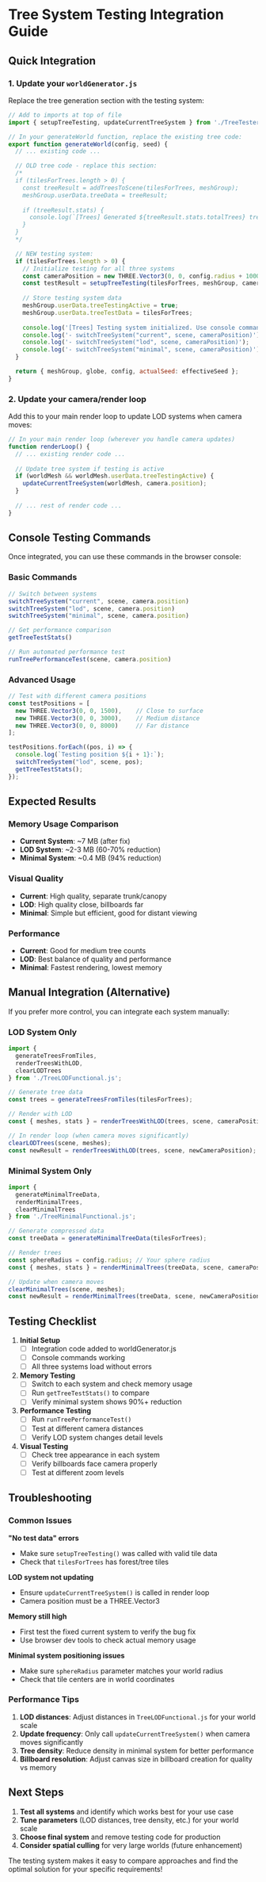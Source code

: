 # Tree System Testing Integration Guide

## Quick Integration

### 1. Update your `worldGenerator.js`

Replace the tree generation section with the testing system:

```javascript
// Add to imports at top of file
import { setupTreeTesting, updateCurrentTreeSystem } from './TreeTester.js';

// In your generateWorld function, replace the existing tree code:
export function generateWorld(config, seed) {
  // ... existing code ...

  // OLD tree code - replace this section:
  /*
  if (tilesForTrees.length > 0) {
    const treeResult = addTreesToScene(tilesForTrees, meshGroup);
    meshGroup.userData.treeData = treeResult;
    
    if (treeResult.stats) {
      console.log(`[Trees] Generated ${treeResult.stats.totalTrees} trees using instanced rendering (Memory: ${(treeResult.stats.memoryUsage / 1024 / 1024).toFixed(2)} MB)`);
    }
  }
  */

  // NEW testing system:
  if (tilesForTrees.length > 0) {
    // Initialize testing for all three systems
    const cameraPosition = new THREE.Vector3(0, 0, config.radius + 1000); // Default camera position
    const testResult = setupTreeTesting(tilesForTrees, meshGroup, cameraPosition);
    
    // Store testing system data
    meshGroup.userData.treeTestingActive = true;
    meshGroup.userData.treeTestData = tilesForTrees;
    
    console.log('[Trees] Testing system initialized. Use console commands to switch:');
    console.log('- switchTreeSystem("current", scene, cameraPosition)');
    console.log('- switchTreeSystem("lod", scene, cameraPosition)');  
    console.log('- switchTreeSystem("minimal", scene, cameraPosition)');
  }

  return { meshGroup, globe, config, actualSeed: effectiveSeed };
}
```

### 2. Update your camera/render loop

Add this to your main render loop to update LOD systems when camera moves:

```javascript
// In your main render loop (wherever you handle camera updates)
function renderLoop() {
  // ... existing render code ...
  
  // Update tree system if testing is active
  if (worldMesh && worldMesh.userData.treeTestingActive) {
    updateCurrentTreeSystem(worldMesh, camera.position);
  }
  
  // ... rest of render code ...
}
```

## Console Testing Commands

Once integrated, you can use these commands in the browser console:

### Basic Commands
```javascript
// Switch between systems
switchTreeSystem("current", scene, camera.position)
switchTreeSystem("lod", scene, camera.position) 
switchTreeSystem("minimal", scene, camera.position)

// Get performance comparison
getTreeTestStats()

// Run automated performance test
runTreePerformanceTest(scene, camera.position)
```

### Advanced Usage
```javascript
// Test with different camera positions
const testPositions = [
  new THREE.Vector3(0, 0, 1500),    // Close to surface
  new THREE.Vector3(0, 0, 3000),    // Medium distance  
  new THREE.Vector3(0, 0, 8000)     // Far distance
];

testPositions.forEach((pos, i) => {
  console.log(`Testing position ${i + 1}:`);
  switchTreeSystem("lod", scene, pos);
  getTreeTestStats();
});
```

## Expected Results

### Memory Usage Comparison
- **Current System**: ~7 MB (after fix) 
- **LOD System**: ~2-3 MB (60-70% reduction)
- **Minimal System**: ~0.4 MB (94% reduction)

### Visual Quality
- **Current**: High quality, separate trunk/canopy
- **LOD**: High quality close, billboards far
- **Minimal**: Simple but efficient, good for distant viewing

### Performance
- **Current**: Good for medium tree counts
- **LOD**: Best balance of quality and performance  
- **Minimal**: Fastest rendering, lowest memory

## Manual Integration (Alternative)

If you prefer more control, you can integrate each system manually:

### LOD System Only
```javascript
import { 
  generateTreesFromTiles, 
  renderTreesWithLOD, 
  clearLODTrees 
} from './TreeLODFunctional.js';

// Generate tree data
const trees = generateTreesFromTiles(tilesForTrees);

// Render with LOD
const { meshes, stats } = renderTreesWithLOD(trees, scene, cameraPosition);

// In render loop (when camera moves significantly)
clearLODTrees(scene, meshes);
const newResult = renderTreesWithLOD(trees, scene, newCameraPosition);
```

### Minimal System Only
```javascript
import { 
  generateMinimalTreeData, 
  renderMinimalTrees, 
  clearMinimalTrees 
} from './TreeMinimalFunctional.js';

// Generate compressed data
const treeData = generateMinimalTreeData(tilesForTrees);

// Render trees
const sphereRadius = config.radius; // Your sphere radius
const { meshes, stats } = renderMinimalTrees(treeData, scene, cameraPosition, sphereRadius);

// Update when camera moves
clearMinimalTrees(scene, meshes);
const newResult = renderMinimalTrees(treeData, scene, newCameraPosition, sphereRadius);
```

## Testing Checklist

1. **Initial Setup**
   - [ ] Integration code added to worldGenerator.js
   - [ ] Console commands working
   - [ ] All three systems load without errors

2. **Memory Testing**
   - [ ] Switch to each system and check memory usage
   - [ ] Run `getTreeTestStats()` to compare
   - [ ] Verify minimal system shows 90%+ reduction

3. **Performance Testing**
   - [ ] Run `runTreePerformanceTest()` 
   - [ ] Test at different camera distances
   - [ ] Verify LOD system changes detail levels

4. **Visual Testing**  
   - [ ] Check tree appearance in each system
   - [ ] Verify billboards face camera properly
   - [ ] Test at different zoom levels

## Troubleshooting

### Common Issues

**"No test data" errors**
- Make sure `setupTreeTesting()` was called with valid tile data
- Check that `tilesForTrees` has forest/tree tiles

**LOD system not updating**
- Ensure `updateCurrentTreeSystem()` is called in render loop
- Camera position must be a THREE.Vector3

**Memory still high**
- First test the fixed current system to verify the bug fix
- Use browser dev tools to check actual memory usage

**Minimal system positioning issues**
- Make sure `sphereRadius` parameter matches your world radius
- Check that tile centers are in world coordinates

### Performance Tips

1. **LOD distances**: Adjust distances in `TreeLODFunctional.js` for your world scale
2. **Update frequency**: Only call `updateCurrentTreeSystem()` when camera moves significantly  
3. **Tree density**: Reduce density in minimal system for better performance
4. **Billboard resolution**: Adjust canvas size in billboard creation for quality vs memory

## Next Steps

1. **Test all systems** and identify which works best for your use case
2. **Tune parameters** (LOD distances, tree density, etc.) for your world scale
3. **Choose final system** and remove testing code for production
4. **Consider spatial culling** for very large worlds (future enhancement)

The testing system makes it easy to compare approaches and find the optimal solution for your specific requirements! 